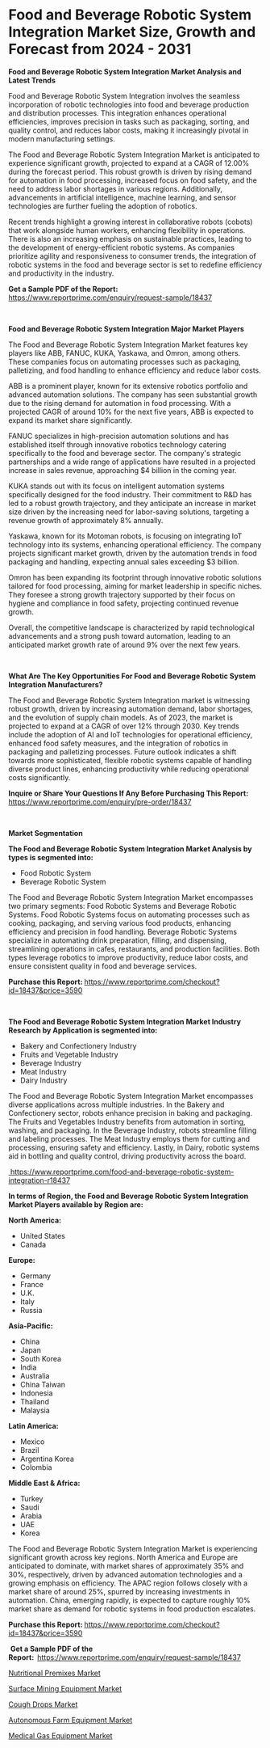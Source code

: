 <p><h1>Food and Beverage Robotic System Integration Market Size, Growth and Forecast from 2024 - 2031</h1></p><p><strong>Food and Beverage Robotic System Integration Market Analysis and Latest Trends</strong></p>
<p><p>Food and Beverage Robotic System Integration involves the seamless incorporation of robotic technologies into food and beverage production and distribution processes. This integration enhances operational efficiencies, improves precision in tasks such as packaging, sorting, and quality control, and reduces labor costs, making it increasingly pivotal in modern manufacturing settings.</p><p>The Food and Beverage Robotic System Integration Market is anticipated to experience significant growth, projected to expand at a CAGR of 12.00% during the forecast period. This robust growth is driven by rising demand for automation in food processing, increased focus on food safety, and the need to address labor shortages in various regions. Additionally, advancements in artificial intelligence, machine learning, and sensor technologies are further fueling the adoption of robotics.</p><p>Recent trends highlight a growing interest in collaborative robots (cobots) that work alongside human workers, enhancing flexibility in operations. There is also an increasing emphasis on sustainable practices, leading to the development of energy-efficient robotic systems. As companies prioritize agility and responsiveness to consumer trends, the integration of robotic systems in the food and beverage sector is set to redefine efficiency and productivity in the industry.</p></p>
<p><strong>Get a Sample PDF of the Report:&nbsp;</strong> <a href="https://www.reportprime.com/enquiry/request-sample/18437?utm_campaign=8&utm_medium=2&utm_source=Github&utm_content=ia&utm_term=21112024&utm_id=food-and-beverage-robotic-system-integration">https://www.reportprime.com/enquiry/request-sample/18437</a></p>
<p>&nbsp;</p>
<p><strong>Food and Beverage Robotic System Integration Major Market Players</strong></p>
<p><p>The Food and Beverage Robotic System Integration Market features key players like ABB, FANUC, KUKA, Yaskawa, and Omron, among others. These companies focus on automating processes such as packaging, palletizing, and food handling to enhance efficiency and reduce labor costs.</p><p>ABB is a prominent player, known for its extensive robotics portfolio and advanced automation solutions. The company has seen substantial growth due to the rising demand for automation in food processing. With a projected CAGR of around 10% for the next five years, ABB is expected to expand its market share significantly.</p><p>FANUC specializes in high-precision automation solutions and has established itself through innovative robotics technology catering specifically to the food and beverage sector. The company's strategic partnerships and a wide range of applications have resulted in a projected increase in sales revenue, approaching $4 billion in the coming year.</p><p>KUKA stands out with its focus on intelligent automation systems specifically designed for the food industry. Their commitment to R&D has led to a robust growth trajectory, and they anticipate an increase in market size driven by the increasing need for labor-saving solutions, targeting a revenue growth of approximately 8% annually.</p><p>Yaskawa, known for its Motoman robots, is focusing on integrating IoT technology into its systems, enhancing operational efficiency. The company projects significant market growth, driven by the automation trends in food packaging and handling, expecting annual sales exceeding $3 billion.</p><p>Omron has been expanding its footprint through innovative robotic solutions tailored for food processing, aiming for market leadership in specific niches. They foresee a strong growth trajectory supported by their focus on hygiene and compliance in food safety, projecting continued revenue growth. </p><p>Overall, the competitive landscape is characterized by rapid technological advancements and a strong push toward automation, leading to an anticipated market growth rate of around 9% over the next few years.</p></p>
<p>&nbsp;</p>
<p><strong>What Are The Key Opportunities For Food and Beverage Robotic System Integration Manufacturers?</strong></p>
<p><p>The Food and Beverage Robotic System Integration market is witnessing robust growth, driven by increasing automation demand, labor shortages, and the evolution of supply chain models. As of 2023, the market is projected to expand at a CAGR of over 12% through 2030. Key trends include the adoption of AI and IoT technologies for operational efficiency, enhanced food safety measures, and the integration of robotics in packaging and palletizing processes. Future outlook indicates a shift towards more sophisticated, flexible robotic systems capable of handling diverse product lines, enhancing productivity while reducing operational costs significantly.</p></p>
<p><strong>Inquire or Share Your Questions If Any Before Purchasing This Report:</strong> <a href="https://www.reportprime.com/enquiry/pre-order/18437?utm_campaign=8&utm_medium=2&utm_source=Github&utm_content=ia&utm_term=21112024&utm_id=food-and-beverage-robotic-system-integration">https://www.reportprime.com/enquiry/pre-order/18437</a></p>
<p>&nbsp;</p>
<p><strong>Market Segmentation</strong></p>
<p><strong>The Food and Beverage Robotic System Integration Market Analysis by types is segmented into:</strong></p>
<p><ul><li>Food Robotic System</li><li>Beverage Robotic System</li></ul></p>
<p><p>The Food and Beverage Robotic System Integration Market encompasses two primary segments: Food Robotic Systems and Beverage Robotic Systems. Food Robotic Systems focus on automating processes such as cooking, packaging, and serving various food products, enhancing efficiency and precision in food handling. Beverage Robotic Systems specialize in automating drink preparation, filling, and dispensing, streamlining operations in cafes, restaurants, and production facilities. Both types leverage robotics to improve productivity, reduce labor costs, and ensure consistent quality in food and beverage services.</p></p>
<p><strong>Purchase this Report:&nbsp;</strong><a href="https://www.reportprime.com/checkout?id=18437&price=3590&utm_campaign=8&utm_medium=2&utm_source=Github&utm_content=ia&utm_term=21112024&utm_id=food-and-beverage-robotic-system-integration">https://www.reportprime.com/checkout?id=18437&price=3590</a></p>
<p>&nbsp;</p>
<p><strong>The Food and Beverage Robotic System Integration Market Industry Research by Application is segmented into:</strong></p>
<p><ul><li>Bakery and Confectionery Industry</li><li>Fruits and Vegetable Industry</li><li>Beverage Industry</li><li>Meat Industry</li><li>Dairy Industry</li></ul></p>
<p><p>The Food and Beverage Robotic System Integration Market encompasses diverse applications across multiple industries. In the Bakery and Confectionery sector, robots enhance precision in baking and packaging. The Fruits and Vegetables Industry benefits from automation in sorting, washing, and packaging. In the Beverage Industry, robots streamline filling and labeling processes. The Meat Industry employs them for cutting and processing, ensuring safety and efficiency. Lastly, in Dairy, robotic systems aid in bottling and quality control, driving productivity across the board.</p></p>
<p><a href="https://www.reportprime.com/food-and-beverage-robotic-system-integration-r18437?utm_campaign=8&utm_medium=2&utm_source=Github&utm_content=ia&utm_term=21112024&utm_id=food-and-beverage-robotic-system-integration">&nbsp;https://www.reportprime.com/food-and-beverage-robotic-system-integration-r18437</a></p>
<p><strong>In terms of Region, the Food and Beverage Robotic System Integration Market Players available by Region are:</strong></p>
<p>
    <p> <strong> North America: </strong>
        <ul>
            <li>United States</li>
            <li>Canada</li>
        </ul>
        </p> 
    <p> <strong> Europe: </strong>
        <ul>
            <li>Germany</li>
            <li>France</li>
            <li>U.K.</li>
            <li>Italy</li>
            <li>Russia</li>
        </ul>
        </p> 
    <p> <strong> Asia-Pacific: </strong>
        <ul>
            <li>China</li>
            <li>Japan</li>
            <li>South Korea</li>
            <li>India</li>
            <li>Australia</li>
            <li>China Taiwan</li>
            <li>Indonesia</li>
            <li>Thailand</li>
            <li>Malaysia</li>
        </ul>
        </p> 
    <p> <strong> Latin America: </strong>
        <ul>
            <li>Mexico</li>
            <li>Brazil</li>
            <li>Argentina Korea</li>
            <li>Colombia</li>
        </ul>
        </p> 
    <p> <strong> Middle East & Africa: </strong>
        <ul>
            <li>Turkey</li>
            <li>Saudi</li>
            <li>Arabia</li>
            <li>UAE</li>
            <li>Korea</li>
        </ul>
    </p>
    </p>
<p><p>The Food and Beverage Robotic System Integration Market is experiencing significant growth across key regions. North America and Europe are anticipated to dominate, with market shares of approximately 35% and 30%, respectively, driven by advanced automation technologies and a growing emphasis on efficiency. The APAC region follows closely with a market share of around 25%, spurred by increasing investments in automation. China, emerging rapidly, is expected to capture roughly 10% market share as demand for robotic systems in food production escalates.</p></p>
<p><strong>Purchase this Report: </strong><a href="https://www.reportprime.com/checkout?id=18437&price=3590&utm_campaign=8&utm_medium=2&utm_source=Github&utm_content=ia&utm_term=21112024&utm_id=food-and-beverage-robotic-system-integration">https://www.reportprime.com/checkout?id=18437&price=3590</a></p>
<p>&nbsp;<strong>Get a Sample PDF of the Report:&nbsp;&nbsp;</strong><a href="https://www.reportprime.com/enquiry/request-sample/18437?utm_campaign=8&utm_medium=2&utm_source=Github&utm_content=ia&utm_term=21112024&utm_id=food-and-beverage-robotic-system-integration">https://www.reportprime.com/enquiry/request-sample/18437</a></p>
<p><strong></strong></p>
<p><p><a href="https://www.linkedin.com/pulse/nutritional-premixes-market-trends-drivers-forecasted-cagr-gkgue?utm_campaign=8&utm_medium=2&utm_source=Github&utm_content=ia&utm_term=21112024&utm_id=food-and-beverage-robotic-system-integration">Nutritional Premixes Market</a></p><p><a href="https://github.com/AfsanaMia652/Market-Research-Report-List-1/blob/main/surface-mining-equipment-market.md?utm_campaign=8&utm_medium=2&utm_source=Github&utm_content=ia&utm_term=21112024&utm_id=food-and-beverage-robotic-system-integration">Surface Mining Equipment Market</a></p><p><a href="https://issuu.com/reportprime-2/docs/cough-drops-market-size-2030.pptx_74fd3f81cf8ca7?utm_campaign=8&utm_medium=2&utm_source=Github&utm_content=ia&utm_term=21112024&utm_id=food-and-beverage-robotic-system-integration">Cough Drops Market</a></p><p><a href="https://github.com/PeterParrish5/Market-Research-Report-List-7/blob/main/autonomous-farm-equipment-market.md?utm_campaign=8&utm_medium=2&utm_source=Github&utm_content=ia&utm_term=21112024&utm_id=food-and-beverage-robotic-system-integration">Autonomous Farm Equipment Market</a></p><p><a href="https://www.linkedin.com/pulse/medical-gas-equipment-market-global-insights-regional-owpnf?utm_campaign=8&utm_medium=2&utm_source=Github&utm_content=ia&utm_term=21112024&utm_id=food-and-beverage-robotic-system-integration">Medical Gas Equipment Market</a></p></p>